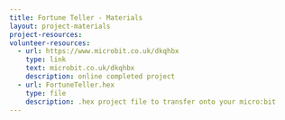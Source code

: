```yaml
---
title: Fortune Teller - Materials
layout: project-materials
project-resources: 
volunteer-resources:
  - url: https://www.microbit.co.uk/dkqhbx
    type: link
    text: microbit.co.uk/dkqhbx
    description: online completed project
  - url: FortuneTeller.hex
    type: file
    description: .hex project file to transfer onto your micro:bit
---
```

